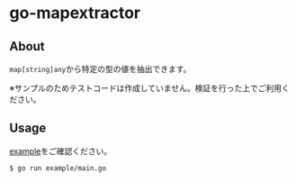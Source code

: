 # go-mapextractor

## About
`map[string]any`から特定の型の値を抽出できます。

※サンプルのためテストコードは作成していません。検証を行った上でご利用ください。

## Usage

[example](./example/main.go)をご確認ください。


```shell
$ go run example/main.go
```
